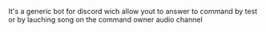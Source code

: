It's a generic bot for discord wich allow yout to answer to command by test or by lauching song on the command owner audio channel
